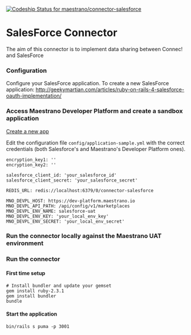 [ ![Codeship Status for maestrano/connector-salesforce](https://codeship.com/projects/e6e21510-b64b-0133-12fb-7a4b33b8d70b/status?branch=master)](https://codeship.com/projects/134339)

# SalesForce Connector

The aim of this connector is to implement data sharing between Connec! and SalesForce

### Configuration
Configure your SalesForce application. To create a new SalesForce application: http://geekymartian.com/articles/ruby-on-rails-4-salesforce-oauth-implementation/

### Access Maestrano Developer Platform and create a sandbox application

[Create a new app](https://maestrano.atlassian.net/wiki/display/DEV/Testing+using+Maestrano+Sandbox+environment)


Edit the configuration file `config/application-sample.yml` with the correct credentials (both Salesforce's and Maestrano's Developer Platform ones).
```
encryption_key1: ''
encryption_key2: ''

salesforce_client_id: 'your_salesforce_id'
salesforce_client_secret: 'your_salesforce_secret'

REDIS_URL: redis://localhost:6379/0/connector-salesforce

MNO_DEVPL_HOST: https://dev-platform.maestrano.io
MNO_DEVPL_API_PATH: /api/config/v1/marketplaces
MNO_DEVPL_ENV_NAME: salesforce-uat
MNO_DEVPL_ENV_KEY: 'your_local_env_key'
MNO_DEVPL_ENV_SECRET: 'your_local_env_secret'

```

### Run the connector locally against the Maestrano UAT environment

### Run the connector
#### First time setup
```
# Install bundler and update your gemset
gem install ruby-2.3.1
gem install bundler
bundle
```

#### Start the application
```
bin/rails s puma -p 3001
```

